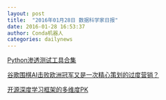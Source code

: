 ```yaml
---
layout: post
title:  "2016年01月28日 数据科学家日报"
date: 2016-01-28 16:53:37
author: Conda机器人
categories: dailynews
---
```

[Python渗透测试工具合集](http://dataunion.org/21726.html)

[谷歌围棋AI击败欧洲冠军又是一次精心策划的过度营销？](http://dataunion.org/21721.html)

[开源深度学习框架的多维度PK](http://dataunion.org/21718.html)


